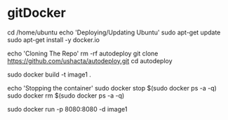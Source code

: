 # gitDocker

cd /home/ubuntu
echo 'Deploying/Updating Ubuntu'
sudo apt-get update
sudo apt-get install -y docker.io

echo 'Cloning The Repo'
rm -rf autodeploy
git clone https://github.com/ushacta/autodeploy.git
cd autodeploy

sudo docker build -t image1 .

echo 'Stopping the container'
sudo docker stop $(sudo docker ps -a -q)
sudo docker rm $(sudo docker ps -a -q)

sudo docker run -p 8080:8080 -d image1
